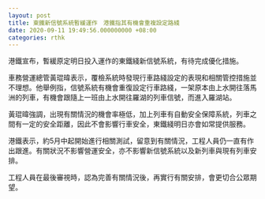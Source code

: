 ```yaml
---
layout: post
title: 東鐵新信號系統暫緩運作　港鐵指其有機會重複設定路綫
date: 2020-09-11 19:49:56.000000000 +08:00
categories: rthk
---
```


港鐵宣布，暫緩原定明日投入運作的東鐵綫新信號系統，有待完成優化措施。

車務營運總管黃琨暐表示，覆檢系統時發現行車路綫設定的表現和相關管控措施並不理想。他舉例指，信號系統有機會重復設定行車路綫，一架原本由上水開往落馬洲的列車，有機會跟隨上一班由上水開往羅湖的列車信號，而進入羅湖站。

黃琨暐強調，出現有關情況的機會率極低，加上列車有自動安全保障系統，列車之間有一定的安全距離，因此不會影響行車安全，東鐵綫明日亦會如常提供服務。

港鐵表示，約5月中起開始進行相關測試，留意到有關情況，工程人員仍一直有作出跟進。有關狀況不影響營運安全，亦不影響新信號系統以及新列車與現有列車安排。

工程人員在最後審視時，認為完善有關情況後，再實行有關安排，會更切合公眾期望。
